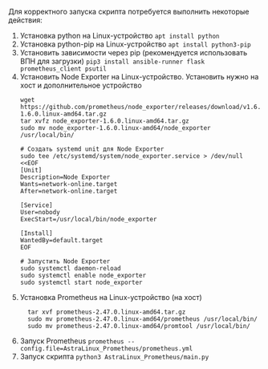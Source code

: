 Для корректного запуска скрипта потребуется выполнить некоторые действия:
1) Установка python на Linux-устройство
   ```apt install python```
2) Установка python-pip на Linux-устройство
   ```apt install python3-pip```
3) Установить зависимости через pip (рекомендуется использовать ВПН для загрузки)
   ```pip3 install ansible-runner flask prometheus_client psutil```
4) Установить Node Exporter на Linux-устройство. Установить нужно на хост и дополнительное устройство
     ```# Скачать Node Exporter
     wget https://github.com/prometheus/node_exporter/releases/download/v1.6.0/node_exporter-1.6.0.linux-amd64.tar.gz
     tar xvfz node_exporter-1.6.0.linux-amd64.tar.gz
     sudo mv node_exporter-1.6.0.linux-amd64/node_exporter /usr/local/bin/
     
     # Создать systemd unit для Node Exporter
     sudo tee /etc/systemd/system/node_exporter.service > /dev/null <<EOF
     [Unit]
     Description=Node Exporter
     Wants=network-online.target
     After=network-online.target
     
     [Service]
     User=nobody
     ExecStart=/usr/local/bin/node_exporter
     
     [Install]
     WantedBy=default.target
     EOF
     
     # Запустить Node Exporter
     sudo systemctl daemon-reload
     sudo systemctl enable node_exporter
     sudo systemctl start node_exporter
5) Установка Prometheus на Linux-устройство (на хост)
   ```wget https://github.com/prometheus/prometheus/releases/download/v2.47.0/prometheus-2.47.0.linux-amd64.tar.gz
     tar xvf prometheus-2.47.0.linux-amd64.tar.gz
     sudo mv prometheus-2.47.0.linux-amd64/prometheus /usr/local/bin/
     sudo mv prometheus-2.47.0.linux-amd64/promtool /usr/local/bin/
7) Запуск Prometheus
   ```prometheus --config.file=AstraLinux_Prometheus/prometheus.yml```
8) Запуск скрипта
   ```python3 AstraLinux_Prometheus/main.py```
